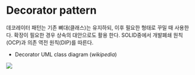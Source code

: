 # Decorator pattern

데코레이터 패턴는 기존 뼈대(클래스)는 유지하되, 이후 필요한 형태로 꾸밀 때 사용한다. 확장이 필요한 경우 상속의 대안으로도 활용 한다. SOLID중에서 개발폐쇄 원칙(OCP)과 의존 역전 원칙(DIP)를 따른다.

- Decorator UML class diagram (*wikipedia*)

![](https://upload.wikimedia.org/wikipedia/commons/thumb/e/e9/Decorator_UML_class_diagram.svg/600px-Decorator_UML_class_diagram.svg.png)